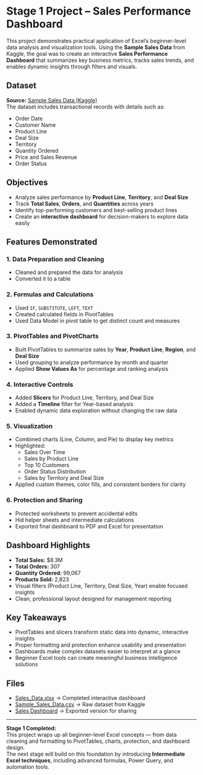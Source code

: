 # Stage 1 Project – Sales Performance Dashboard

This project demonstrates practical application of Excel’s beginner-level data analysis and visualization tools. Using the **Sample Sales Data** from Kaggle, the goal was to create an interactive **Sales Performance Dashboard** that summarizes key business metrics, tracks sales trends, and enables dynamic insights through filters and visuals.

## Dataset
**Source:** [Sample Sales Data (Kaggle)](https://www.kaggle.com/datasets/kyanyoga/sample-sales-data)  
The dataset includes transactional records with details such as:
- Order Date  
- Customer Name  
- Product Line  
- Deal Size  
- Territory  
- Quantity Ordered  
- Price and Sales Revenue  
- Order Status  

## Objectives
- Analyze sales performance by **Product Line**, **Territory**, and **Deal Size**  
- Track **Total Sales**, **Orders**, and **Quantities** across years  
- Identify top-performing customers and best-selling product lines  
- Create an **interactive dashboard** for decision-makers to explore data easily  

## Features Demonstrated
### 1. Data Preparation and Cleaning
- Cleaned and prepared the data for analysis
- Converted it to a table

### 2. Formulas and Calculations
- Used `IF`, `SUBSTITUTE`, `LEFT`, `TEXT` 
- Created calculated fields in PivotTables
- Used Data Model in pivot table to get distinct count and measures

### 3. PivotTables and PivotCharts
- Built PivotTables to summarize sales by **Year**, **Product Line**, **Region**, and **Deal Size**  
- Used grouping to analyze performance by month and quarter  
- Applied **Show Values As** for percentage and ranking analysis  

### 4. Interactive Controls
- Added **Slicers** for Product Line, Territory, and Deal Size  
- Added a **Timeline** filter for Year-based analysis  
- Enabled dynamic data exploration without changing the raw data  

### 5. Visualization
- Combined charts (Line, Column, and Pie) to display key metrics  
- Highlighted:
  - Sales Over Time  
  - Sales by Product Line  
  - Top 10 Customers  
  - Order Status Distribution  
  - Sales by Territory and Deal Size  
- Applied custom themes, color fills, and consistent borders for clarity  

### 6. Protection and Sharing
- Protected worksheets to prevent accidental edits  
- Hid helper sheets and intermediate calculations  
- Exported final dashboard to PDF and Excel for presentation  

## Dashboard Highlights
- **Total Sales:** $8.3M  
- **Total Orders:** 307  
- **Quantity Ordered:** 99,067  
- **Products Sold:** 2,823  
- Visual filters (Product Line, Territory, Deal Size, Year) enable focused insights  
- Clean, professional layout designed for management reporting  

## Key Takeaways
- PivotTables and slicers transform static data into dynamic, interactive insights  
- Proper formatting and protection enhance usability and presentation  
- Dashboards make complex datasets easier to interpret at a glance  
- Beginner Excel tools can create meaningful business intelligence solutions  

## Files
- [Sales_Data.xlsx](./sales_data_sample.xlsx) → Completed interactive dashboard  
- [Sample_Sales_Data.csv](./sales_data_sample.csv) → Raw dataset from Kaggle  
- [Sales Dashboard](./Sales_Dashboard.pdf) → Exported version for sharing  

---
**Stage 1 Completed:**  
This project wraps up all beginner-level Excel concepts — from data cleaning and formatting to PivotTables, charts, protection, and dashboard design.  
The next stage will build on this foundation by introducing **Intermediate Excel techniques**, including advanced formulas, Power Query, and automation tools.
